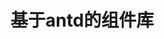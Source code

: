 <!--
 * @Author: your name
 * @Date: 2020-04-29 15:03:38
 * @LastEditTime: 2020-04-30 14:22:31
 * @LastEditors: Please set LastEditors
 * @Description: In User Settings Edit
 * @FilePath: /ncp-design/README.md
 -->

# 基于antd的组件库
